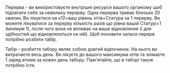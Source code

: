 Перерва - ви використовуєте внутрішні ресурси вашого організму щоб підлатати себе за невелику перерву. Одна перерва триває близько 20 хвилин. Ви лікуєтеся на к12+ваш рівень хітів+Статура за 1 перерву. Ви можете лікуватися за перерву кількість разів що рівна вашій Статурі+1 (мінімум 1), після чого вона не впливає на ваше відновлення (і для здібностей що відновлюються на ній). Щоб поновити запаси перерв потрібно розбити табір.

Табір - розбиття табору являє собою довгий відпочинок. На нього ви витрачаєте весь день. Ви лікуєте до вашого максимума хітів та знімаєте 1 заряд втоми за кожен день табору. Пам'ятайте, що в таборі також потрібно їсти.